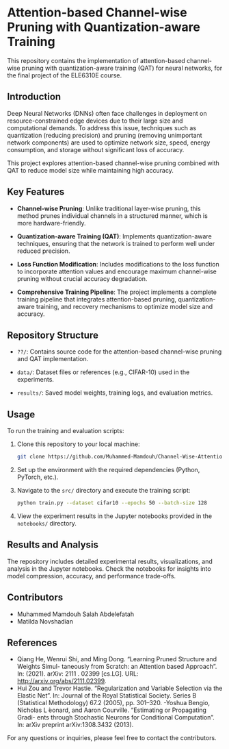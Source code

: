 
# Attention-based Channel-wise Pruning with Quantization-aware Training

This repository contains the implementation of attention-based channel-wise pruning with quantization-aware training (QAT) for neural networks, for the final project of the ELE6310E course.

## Introduction

Deep Neural Networks (DNNs) often face challenges in deployment on resource-constrained edge devices due to their large size and computational demands. To address this issue, techniques such as quantization (reducing precision) and pruning (removing unimportant network components) are used to optimize network size, speed, energy consumption, and storage without significant loss of accuracy.

This project explores attention-based channel-wise pruning combined with QAT to reduce model size while maintaining high accuracy.

## Key Features

- **Channel-wise Pruning**: Unlike traditional layer-wise pruning, this method prunes individual channels in a structured manner, which is more hardware-friendly.
  
- **Quantization-aware Training (QAT)**: Implements quantization-aware techniques, ensuring that the network is trained to perform well under reduced precision.

- **Loss Function Modification**: Includes modifications to the loss function to incorporate attention values and encourage maximum channel-wise pruning without crucial accuracy degradation.

- **Comprehensive Training Pipeline**: The project implements a complete training pipeline that integrates attention-based pruning, quantization-aware training, and recovery mechanisms to optimize model size and accuracy.

## Repository Structure

- `??/`: Contains source code for the attention-based channel-wise pruning and QAT implementation.

- `data/`: Dataset files or references (e.g., CIFAR-10) used in the experiments.

- `results/`: Saved model weights, training logs, and evaluation metrics.

## Usage

To run the training and evaluation scripts:

1. Clone this repository to your local machine:
   ```bash
   git clone https://github.com/Muhammed-Mamdouh/Channel-Wise-Attention-based-pruning-with-Quantization-aware-training.git
   ```

2. Set up the environment with the required dependencies (Python, PyTorch, etc.).

3. Navigate to the `src/` directory and execute the training script:
   ```bash
   python train.py --dataset cifar10 --epochs 50 --batch-size 128
   ```

4. View the experiment results in the Jupyter notebooks provided in the `notebooks/` directory.

## Results and Analysis

The repository includes detailed experimental results, visualizations, and analysis in the Jupyter notebooks. Check the notebooks for insights into model compression, accuracy, and performance trade-offs.

## Contributors

- Muhammed Mamdouh Salah Abdelefatah
- Matilda Novshadian


## References
- Qiang He, Wenrui Shi, and Ming Dong. “Learning Pruned Structure and Weights Simul- taneously from Scratch: an Attention based Approach”. In: (2021). arXiv: 2111 . 02399 [cs.LG]. URL: http://arxiv.org/abs/2111.02399.
- Hui Zou and Trevor Hastie. “Regularization and Variable Selection via the Elastic Net”. In: Journal of the Royal Statistical Society. Series B (Statistical Methodology) 67.2 (2005), pp. 301–320.
-Yoshua Bengio, Nicholas L  ́eonard, and Aaron Courville. “Estimating or Propagating Gradi- ents through Stochastic Neurons for Conditional Computation”. In: arXiv preprint arXiv:1308.3432 (2013).

For any questions or inquiries, please feel free to contact the contributors.
